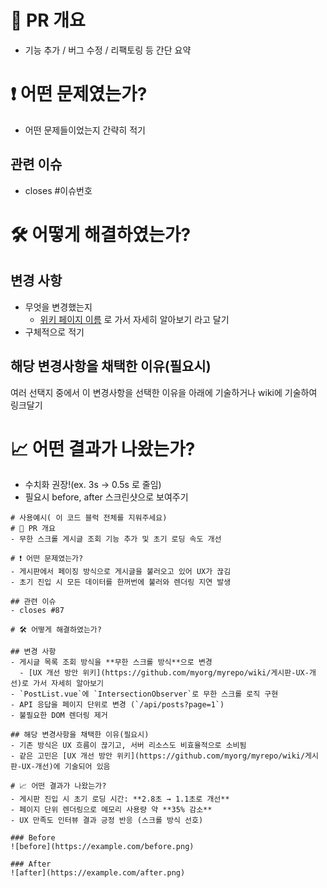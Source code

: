 # 📌 PR 개요
- 기능 추가 / 버그 수정 / 리팩토링 등 간단 요약
# ❗ 어떤 문제였는가?
- 어떤 문제들이었는지 간략히 적기
## 관련 이슈
- closes #이슈번호
# 🛠️ 어떻게 해결하였는가?
## 변경 사항
- 무엇을 변경했는지
  - [위키 페이지 이름](http://위키페이지링크) 로 가서 자세히 알아보기 라고 달기
-  구체적으로 적기
##  해당 변경사항을 채택한 이유(필요시)
여러 선택지 중에서 이 변경사항을 선택한 이유을 아래에 기술하거나 wiki에 기술하여 링크달기
# 📈 어떤 결과가 나왔는가?
- 수치화 권장!(ex. 3s -> 0.5s 로 줄임)
- 필요시 before, after 스크린샷으로 보여주기


```
# 사용예시( 이 코드 블럭 전체를 지워주세요)
# 📌 PR 개요
- 무한 스크롤 게시글 조회 기능 추가 및 초기 로딩 속도 개선

# ❗ 어떤 문제였는가?
- 게시판에서 페이징 방식으로 게시글을 불러오고 있어 UX가 끊김
- 초기 진입 시 모든 데이터를 한꺼번에 불러와 렌더링 지연 발생

## 관련 이슈
- closes #87

# 🛠️ 어떻게 해결하였는가?

## 변경 사항
- 게시글 목록 조회 방식을 **무한 스크롤 방식**으로 변경
  - [UX 개선 방안 위키](https://github.com/myorg/myrepo/wiki/게시판-UX-개선)로 가서 자세히 알아보기
- `PostList.vue`에 `IntersectionObserver`로 무한 스크롤 로직 구현
- API 응답을 페이지 단위로 변경 (`/api/posts?page=1`)
- 불필요한 DOM 렌더링 제거

## 해당 변경사항을 채택한 이유(필요시)
- 기존 방식은 UX 흐름이 끊기고, 서버 리소스도 비효율적으로 소비됨
- 같은 고민은 [UX 개선 방안 위키](https://github.com/myorg/myrepo/wiki/게시판-UX-개선)에 기술되어 있음

# 📈 어떤 결과가 나왔는가?
- 게시판 진입 시 초기 로딩 시간: **2.8초 → 1.1초로 개선**
- 페이지 단위 렌더링으로 메모리 사용량 약 **35% 감소**
- UX 만족도 인터뷰 결과 긍정 반응 (스크롤 방식 선호)

### Before
![before](https://example.com/before.png)

### After
![after](https://example.com/after.png)
```